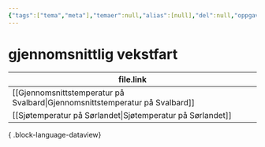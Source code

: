 ```yaml
---
{"tags":["tema","meta"],"temaer":null,"alias":[null],"del":null,"oppgave":null,"fag":null,"eksamen":null,"dg-publish":true,"title":"gjennomsnittlig vekstfart","date":"2023-06-01","modified":"2023-06-01","permalink":"/temaer/gjennomsnittlig-vekstfart/","dgPassFrontmatter":true}
---
```



# gjennomsnittlig vekstfart
| file.link                                                                       |
| ------------------------------------------------------------------------------- |
| [[Gjennomsnittstemperatur på Svalbard\|Gjennomsnittstemperatur på Svalbard]] |
| [[Sjøtemperatur på Sørlandet\|Sjøtemperatur på Sørlandet]]                   |

{ .block-language-dataview}
